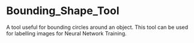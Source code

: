 # Bounding_Shape_Tool
A tool useful for bounding circles around an object. This tool can be used for labelling images for Neural Network Training.
